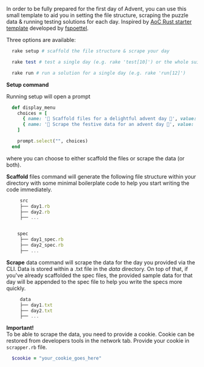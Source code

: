 In order to be fully prepared for the first day of Advent, you can use this small template to aid you in setting the file structure, scraping the puzzle data & running testing solutions for each day.
Inspired by [AoC Rust starter template](https://github.com/fspoettel/advent-of-code-rust) developed by [fspoettel](https://github.com/fspoettel).

Three options are available:

```ruby
  rake setup # scaffold the file structure & scrape your day

  rake test # test a single day (e.g. rake 'test[10]') or the whole suite

  rake run # run a solution for a single day (e.g. rake 'run[12]')

```

**Setup command**

Running setup will open a prompt

```ruby
  def display_menu
    choices = [
      { name: '🌟 Scaffold files for a delightful advent day 🌟', value: 'scaffold' },
      { name: '🎁 Scrape the festive data for an advent day 🎁', value: 'scrape' },
    ]

    prompt.select("", choices)
  end
```

where you can choose to either scaffold the files or scrape the data (or both).

**Scaffold** files command will generate the following file structure within your directory with some minimal boilerplate code to help you start writing the code immediately.

```js
     src
     ├── day1.rb
     ├── day2.rb
     ├── ...


    spec
     ├── day1_spec.rb
     ├── day2_spec.rb
     ├── ...
```

**Scrape** data command will scrape the data for the day you provided via the CLI. Data is stored within a .txt file in the *data* directory. On top of that, if you've already scaffolded the spec files, the provided sample data for that day will be appended to the spec file to help you write the specs more quickly.

```js
     data
     ├── day1.txt
     ├── day2.txt
     ├── ...
```

<span class="text-red-600">**Important!**</span>
<br> To be able to scrape the data, you need to provide a cookie. Cookie can be restored from developers tools in the network tab.
Provide your cookie in ```scrapper.rb``` file.

```ruby
  $cookie = "your_cookie_goes_here"
```


